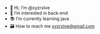 - 👋 Hi, I’m @xyzrxlve
- 🌌 I’m interested in back-end
- 📚 I’m currently learning java
- 🗃️ How to reach me xyzrxlve@gmail.com
